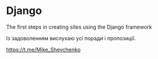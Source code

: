 # Django

The first steps in creating sites using the Django framework

Із задоволенням вислухаю усі поради і пропозиції.

https://t.me/Mike_Shevchenko 
